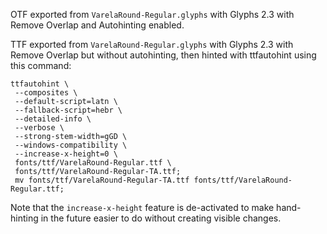 OTF exported from `VarelaRound-Regular.glyphs` with Glyphs 2.3 with Remove Overlap and Autohinting enabled.

TTF exported from `VarelaRound-Regular.glyphs` with Glyphs 2.3 with Remove Overlap but without autohinting, then hinted with ttfautohint using this command:

    ttfautohint \
     --composites \
     --default-script=latn \
     --fallback-script=hebr \
     --detailed-info \
     --verbose \
     --strong-stem-width=gGD \
     --windows-compatibility \
     --increase-x-height=0 \
     fonts/ttf/VarelaRound-Regular.ttf \
     fonts/ttf/VarelaRound-Regular-TA.ttf;
     mv fonts/ttf/VarelaRound-Regular-TA.ttf fonts/ttf/VarelaRound-Regular.ttf;
 
Note that the `increase-x-height` feature is de-activated to make hand-hinting in the future easier to do without creating visible changes.
